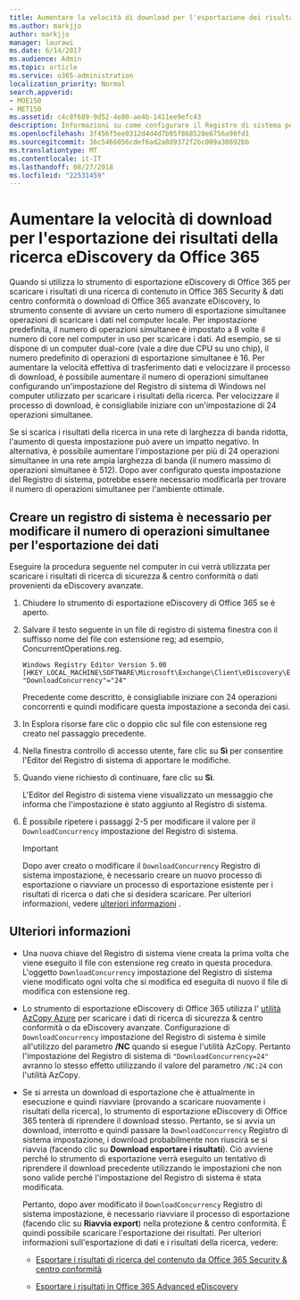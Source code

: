 ```yaml
---
title: Aumentare la velocità di download per l'esportazione dei risultati della ricerca eDiscovery da Office 365
ms.author: markjjo
author: markjjo
manager: laurawi
ms.date: 6/14/2017
ms.audience: Admin
ms.topic: article
ms.service: o365-administration
localization_priority: Normal
search.appverid:
- MOE150
- MET150
ms.assetid: c4c8f689-9d52-4e80-ae4b-1411ee9efc43
description: Informazioni su come configurare il Registro di sistema per aumentare la velocità effettiva di scaricare i risultati della ricerca e cercare i dati da Office 365 Security &amp; eDiscovery centro conformità e avanzate di Office 365.
ms.openlocfilehash: 3f456f5ee0312d4d4d7b95f868520e6756a90fd1
ms.sourcegitcommit: 36c5466056cdef6ad2a8d9372f2bc009a30892bb
ms.translationtype: MT
ms.contentlocale: it-IT
ms.lasthandoff: 08/27/2018
ms.locfileid: "22531459"
---
```

# <a name="increase-the-download-speed-when-exporting-ediscovery-search-results-from-office-365"></a>Aumentare la velocità di download per l'esportazione dei risultati della ricerca eDiscovery da Office 365

Quando si utilizza lo strumento di esportazione eDiscovery di Office 365 per scaricare i risultati di una ricerca di contenuto in Office 365 Security &amp; dati centro conformità o download di Office 365 avanzate eDiscovery, lo strumento consente di avviare un certo numero di esportazione simultanee operazioni di scaricare i dati nel computer locale. Per impostazione predefinita, il numero di operazioni simultanee è impostato a 8 volte il numero di core nel computer in uso per scaricare i dati. Ad esempio, se si dispone di un computer dual-core (vale a dire due CPU su uno chip), il numero predefinito di operazioni di esportazione simultanee è 16. Per aumentare la velocità effettiva di trasferimento dati e velocizzare il processo di download, è possibile aumentare il numero di operazioni simultanee configurando un'impostazione del Registro di sistema di Windows nel computer utilizzato per scaricare i risultati della ricerca. Per velocizzare il processo di download, è consigliabile iniziare con un'impostazione di 24 operazioni simultanee.
  
Se si scarica i risultati della ricerca in una rete di larghezza di banda ridotta, l'aumento di questa impostazione può avere un impatto negativo. In alternativa, è possibile aumentare l'impostazione per più di 24 operazioni simultanee in una rete ampia larghezza di banda (il numero massimo di operazioni simultanee è 512). Dopo aver configurato questa impostazione del Registro di sistema, potrebbe essere necessario modificarla per trovare il numero di operazioni simultanee per l'ambiente ottimale.
  
## <a name="create-a-registry-setting-to-change-the-number-of-concurrent-operations-when-exporting-data"></a>Creare un registro di sistema è necessario per modificare il numero di operazioni simultanee per l'esportazione dei dati

Eseguire la procedura seguente nel computer in cui verrà utilizzata per scaricare i risultati di ricerca di sicurezza &amp; centro conformità o dati provenienti da eDiscovery avanzate.
  
1. Chiudere lo strumento di esportazione eDiscovery di Office 365 se è aperto. 
    
2. Salvare il testo seguente in un file di registro di sistema finestra con il suffisso nome del file con estensione reg; ad esempio, ConcurrentOperations.reg. 
    
    ```
    Windows Registry Editor Version 5.00
    [HKEY_LOCAL_MACHINE\SOFTWARE\Microsoft\Exchange\Client\eDiscovery\ExportTool]
    "DownloadConcurrency"="24"
    ```

    Precedente come descritto, è consigliabile iniziare con 24 operazioni concorrenti e quindi modificare questa impostazione a seconda dei casi.
    
3. In Esplora risorse fare clic o doppio clic sul file con estensione reg creato nel passaggio precedente.
    
4. Nella finestra controllo di accesso utente, fare clic su **Sì** per consentire l'Editor del Registro di sistema di apportare le modifiche. 
    
5. Quando viene richiesto di continuare, fare clic su **Sì**.
    
    L'Editor del Registro di sistema viene visualizzato un messaggio che informa che l'impostazione è stato aggiunto al Registro di sistema.
    
6. È possibile ripetere i passaggi 2-5 per modificare il valore per il `DownloadConcurrency` impostazione del Registro di sistema. 
    
    > [!IMPORTANT]
    > Dopo aver creato o modificare il `DownloadConcurrency` Registro di sistema impostazione, è necessario creare un nuovo processo di esportazione o riavviare un processo di esportazione esistente per i risultati di ricerca o dati che si desidera scaricare. Per ulteriori informazioni, vedere [ulteriori informazioni](increase-download-speeds-when-exporting-ediscovery-results.md#moreinfo) . 
  
## <a name="more-information"></a>Ulteriori informazioni

- Una nuova chiave del Registro di sistema viene creata la prima volta che viene eseguito il file con estensione reg creato in questa procedura. L'oggetto `DownloadConcurrency` impostazione del Registro di sistema viene modificato ogni volta che si modifica ed eseguita di nuovo il file di modifica con estensione reg. 
    
- Lo strumento di esportazione eDiscovery di Office 365 utilizza l' [utilità AzCopy Azure](https://go.microsoft.com/fwlink/?linkid=849949) per scaricare i dati di ricerca di sicurezza &amp; centro conformità o da eDiscovery avanzate. Configurazione di `DownloadConcurrency` impostazione del Registro di sistema è simile all'utilizzo del parametro **/NC** quando si esegue l'utilità AzCopy. Pertanto l'impostazione del Registro di sistema di `"DownloadConcurrency=24"` avranno lo stesso effetto utilizzando il valore del parametro `/NC:24` con l'utilità AzCopy. 
    
- Se si arresta un download di esportazione che è attualmente in esecuzione e quindi riavviare (provando a scaricare nuovamente i risultati della ricerca), lo strumento di esportazione eDiscovery di Office 365 tenterà di riprendere il download stesso. Pertanto, se si avvia un download, interrotto e quindi passare la `DownloadConcurrency` Registro di sistema impostazione, i download probabilmente non riuscirà se si riavvia (facendo clic su **Download esportare i risultati**). Ciò avviene perché lo strumento di esportazione verrà eseguito un tentativo di riprendere il download precedente utilizzando le impostazioni che non sono valide perché l'impostazione del Registro di sistema è stata modificata.
    
    Pertanto, dopo aver modificato il `DownloadConcurrency` Registro di sistema impostazione, è necessario riavviare il processo di esportazione (facendo clic su **Riavvia export**) nella protezione &amp; centro conformità. È quindi possibile scaricare l'esportazione dei risultati. Per ulteriori informazioni sull'esportazione di dati e i risultati della ricerca, vedere:
    
  - [Esportare i risultati di ricerca del contenuto da Office 365 Security &amp; centro conformità](export-search-results.md)
    
  - [Esportare i risultati in Office 365 Advanced eDiscovery](export-results-in-advanced-ediscovery.md)
    
